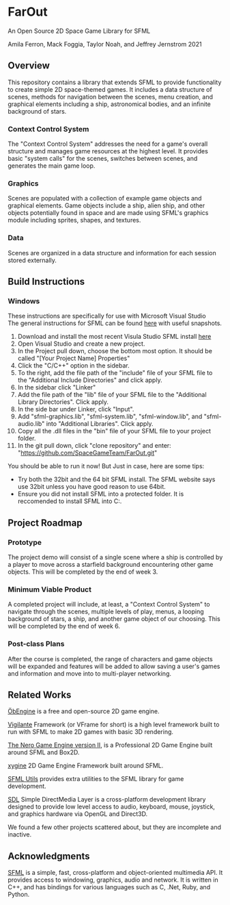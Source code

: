 # FarOut
An Open Source 2D Space Game Library for SFML 

Amila Ferron, Mack Foggia, Taylor Noah, and Jeffrey Jernstrom 2021

## Overview

This repository contains a library that extends SFML to provide functionality to create simple 2D space-themed games. It includes a data structure of scenes, methods for navigation between the scenes, menu creation, and graphical elements including a ship, astronomical bodies, and an infinite background of stars.

### Context Control System

The "Context Control System" addresses the need for a game's overall structure and manages game resources at the highest level. It provides basic "system calls" for the scenes, switches between scenes, and generates the main game loop. 

### Graphics

Scenes are populated with a collection of example game objects and graphical elements. Game objects include a ship, alien ship, and other objects potentially found in space and are made using SFML's graphics module including sprites, shapes, and textures. 
### Data

Scenes are organized in a data structure and information for each session stored externally.


<!--- Save for a more relevent time...
## Build Instruction

On Linux, <a href=https://www.sfml-dev.org/tutorials/2.5/start-linux.php>here</a> are instructions on installing SFML and compiling a program.
-->

## Build Instructions  

### Windows  
These instructions are specifically for use with Microsoft Visual Studio  
The general instructions for SFML can be found [here](https://www.sfml-dev.org/tutorials/2.5/start-vc.php) with useful snapshots.  
1) Download and install the most recent Visula Studio SFML install [here](https://www.sfml-dev.org/download/sfml/2.5.1/)  
2) Open Visual Studio and create a new project.  
3) In the Project pull down, choose the bottom most option. It should be called "[Your Project Name] Properties"  
4) Click the "C/C++" option in the sidebar.  
5) To the right, add the file path of the "include" file of your SFML file to the "Additional Include Directories" and click apply.  
6) In the sidebar click "Linker"  
7) Add the file path of the  "lib" file of your SFML file to the "Additional Library Directories". Click apply.
8) In the side bar under Linker, click "Input".   
9) Add "sfml-graphics.lib", "sfml-system.lib", "sfml-window.lib", and "sfml-audio.lib" into "Additional Libraries". Click apply.  
10) Copy all the .dll files in the "bin" file of your SFML file to your project folder.  
11) In the git pull down, click "clone repository" and enter: "https://github.com/SpaceGameTeam/FarOut.git"  

You should be able to run it now! But Just in case, here are some tips:
- Try both the 32bit and the 64 bit SFML install. The SFML website says use 32bit unless you have good reason to use 64bit.
- Ensure you did not install SFML into a protected folder. It is reccomended to install SFML into C:\.


## Project Roadmap

### Prototype

The project demo will consist of a single scene where a ship is controlled by a player to move across a starfield background encountering other game objects. This will be completed by the end of week 3.

### Minimum Viable Product

A completed project will include, at least, a "Context Control System" to navigate through the scenes, multiple levels of play, menus, a looping background of stars, a ship, and another game object of our choosing. This will be completed by the end of week 6.

### Post-class Plans

After the course is completed, the range of characters and game objects will be expanded and features will be added to allow saving a user's games and information and move into to multi-player networking.


## Related Works

[ÖbEngine](https://github.com/ObEngine/ObEngine) is a free and open-source 2D game engine.

[Vigilante](https://github.com/gamepopper/Vigilante-Game-Framework) Framework (or VFrame for short) is a high level framework built to run with SFML to make 2D games with basic 3D rendering.

[The Nero Game Engine version II](https://github.com/NeroGames/Nero-Game-Engineu), is a Professional 2D Game Engine built around SFML and Box2D.

[xygine](https://github.com/fallahn/xygine) 2D Game Engine Framework built around SFML.

[SFML Utils](https://github.com/Krozark/SFML-utils) provides extra utilities to the SFML library for game development.

[SDL](https://www.libsdl.org/) Simple DirectMedia Layer is a cross-platform development library designed to provide low level access to audio, keyboard, mouse, joystick, and graphics hardware via OpenGL and Direct3D.

We found a few other projects scattered about, but they are incomplete and inactive.

## Acknowledgments 

[SFML](https://github.com/SFML/SFML) is a simple, fast, cross-platform and object-oriented multimedia API. It provides access to windowing, graphics, audio and network. It is written in C++, and has bindings for various languages such as C, .Net, Ruby, and Python.